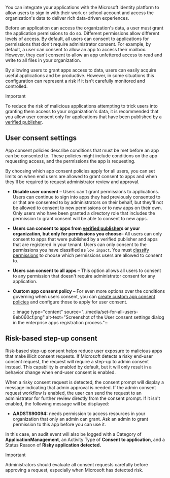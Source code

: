 You can integrate your applications with the Microsoft identity platform to allow users to sign in with their work or school account and access the organization's data to deliver rich data-driven experiences.

Before an application can access the organization's data, a user must grant the application permissions to do so. Different permissions allow different levels of access. By default, all users can consent to applications for permissions that don't require administrator consent. For example, by default, a user can consent to allow an app to access their mailbox. However, they can't consent to allow an app unfettered access to read and write to all files in your organization.

By allowing users to grant apps access to data, users can easily acquire useful applications and be productive. However, in some situations this configuration can represent a risk if it isn't carefully monitored and controlled.

> [!IMPORTANT]
> To reduce the risk of malicious applications attempting to trick users into granting them access to your organization's data, it is recommended that you allow user consent only for applications that have been published by a [verified publisher](/azure/active-directory/develop/publisher-verification-overview).

## User consent settings

App consent policies describe conditions that must be met before an app can be consented to. These policies might include conditions on the app requesting access, and the permissions the app is requesting.

By choosing which app consent policies apply for all users, you can set limits on when end users are allowed to grant consent to apps and when they'll be required to request administrator review and approval.

 -  **Disable user consent** – Users can't grant permissions to applications. Users can continue to sign into apps they had previously consented to or that are consented to by administrators on their behalf, but they'll not be allowed to consent to new permissions or to new apps on their own. Only users who have been granted a directory role that includes the permission to grant consent will be able to consent to new apps.
 -  **Users can consent to apps from [verified publisher](/azure/active-directory/develop/publisher-verification-overview)s or your organization, but only for permissions you choose**– All users can only consent to apps that were published by a verified publisher and apps that are registered in your tenant. Users can only consent to the permissions you have classified as `low impact`. You must [classify permissions](/azure/active-directory/manage-apps/configure-permission-classifications) to choose which permissions users are allowed to consent to.
 -  **Users can consent to all apps** – This option allows all users to consent to any permission that doesn't require administrator consent for any application.
 -  **Custom app consent policy** – For even more options over the conditions governing when users consent, you can [create custom app consent policies](/azure/active-directory/manage-apps/manage-app-consent-policies) and configure those to apply for user consent.
    
    :::image type="content" source="../media/set-for-all-users-8eb060cf.png" alt-text="Screenshot of the User consent settings dialog in the enterprise apps registration process.":::
    

## Risk-based step-up consent

Risk-based step-up consent helps reduce user exposure to malicious apps that make illicit consent requests. If Microsoft detects a risky end-user consent request, the request will require a step-up to admin consent instead. This capability is enabled by default, but it will only result in a behavior change when end-user consent is enabled.

When a risky consent request is detected, the consent prompt will display a message indicating that admin approval is needed. If the admin consent request workflow is enabled, the user can send the request to an administrator for further review directly from the consent prompt. If it isn't enabled, the following message will be displayed:

 -  **AADSTS90094:** needs permission to access resources in your organization that only an admin can grant. Ask an admin to grant permission to this app before you can use it.

In this case, an audit event will also be logged with a Category of **ApplicationManagement**, an Activity Type of **Consent to application**, and a Status Reason of **Risky application detected.**

> [!IMPORTANT]
> Administrators should evaluate all consent requests carefully before approving a request, especially when Microsoft has detected risk.
